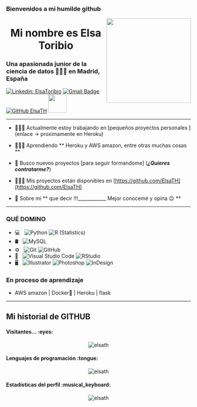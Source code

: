 

### Bienvenidos a mi humilde github 

<img align='right' src="https://media.giphy.com/media/ieyl9zmCjO4b4t6qoY/giphy.gif" width="230">


<h1 align = "center"> Mi nombre es Elsa Toribio </h1>
<h3 align = "left"> Una apasionada junior de la ciencia de datos 👩🏻‍💻 en Madrid, España </h3>

[![Linkedin: ElsaToribio](https://img.shields.io/badge/-elsatoribio-blue?style=flat-square&logo=Linkedin&logoColor=white&link=https://www.linkedin.com/in/elsatoribio/)](https://www.linkedin.com/in/elsatoribio/)
[![Gmail Badge](https://img.shields.io/badge/-elsatrb@gmail.com-c14438?style=flat-square&logo=Gmail&logoColor=white&link=mailto:elsatrb@gmail.com)](mailto:elsatrb@gmail.com)
[![GitHub ElsaTH](https://img.shields.io/github/followers/ElsaTH?label=follow&style=social)](https://github.com/ElsaTH)
<img src="https://media.giphy.com/media/mGcNjsfWAjY5AEZNw6/giphy.gif" width="50">
<hr>

- 👩🏻‍🔧 Actualmente estoy trabajando en [pequeños proyectos personales ] (enlace -> proximamente en Heroku)

- 👩🏻‍🎓 Aprendiendo ** Heroku y AWS amazon, entre otras muchas cosas **

- 🤝 Busco nuevos proyectos [para seguir formandome] (*****¿Quieres contratarme?*****)

- 👩🏻‍💻 Mis proyectos están disponibles en [https://github.com/ElsaTH](https://github.com/ElsaTH)

- 💬 Sobre mi **    que decir !!!____________         Mejor conocemé y opina 😉 **




<hr color=FFCCCC>


<h3 align = "left"> QUÉ DOMINO </h3>

- 💻 &nbsp;
  ![Python](https://img.shields.io/badge/-Python-FFFFFF?style=flat&logo=python)
  ![R (Statistics)](https://img.shields.io/badge/-R-FFFFFF?style=flat&logo=R&logoColor=276DC3)
- 🛢 &nbsp;
  ![MySQL](https://img.shields.io/badge/-MySQL-FFFFFF?style=flat&logo=mysql)
- ⚙️ &nbsp;
  ![Git](https://img.shields.io/badge/-Git-FFFFFF?style=flat&logo=git)
  ![GitHub](https://img.shields.io/badge/-GitHub-FFFFFF?style=flat&logo=github)
- 🔧 &nbsp;
  ![Visual Studio Code](https://img.shields.io/badge/-Visual%20Studio%20Code-FFFFFF?style=flat&logo=visual-studio-code&logoColor=007ACC)
  ![RStudio](https://img.shields.io/badge/-RStudio-FFFFFF?style=flat&logo=rstudio)
- 🖥 &nbsp;
  ![Illustrator](https://img.shields.io/badge/-Illustrator-FFFFFF?style=flat&logo=adobe-illustrator)
  ![Photoshop](https://img.shields.io/badge/-Photoshop-FFFFFF?style=flat&logo=adobe-photoshop)
  ![InDesign](https://img.shields.io/badge/-InDesign-FFFFFF?style=flat&logo=adobe-indesign)
  
 <h3> En proceso de aprendizaje </h3>

- AWS amazon | Docker🐳 | Heroku | flask

<hr>
<h2 align="left">Mi historial de  GITHUB</h2>

<h4 align="left">Visitantes... :eyes:</h4>

<p align="center"><img src="https://profile-counter.glitch.me/{elsaTH}/count.svg" alt="elsath" /></p>

<h4 align="left">Lenguajes de programación :tongue:</h4>

<p align="center"><img src="https://github-readme-stats.vercel.app/api/top-langs/?username=elsaTH&langs_count=10&theme=tokyonight&layout=compact" alt="elsath" /></p>

<h4 align="left">Estadísticas del perfil :musical_keyboard:</h4>

<p align="center"><img src="https://github-readme-stats.vercel.app/api?username=elsaTH&show_icons=true&theme=synthwave" alt="elsath" /></p>


